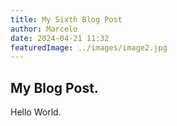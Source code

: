 ```yaml
---
title: My Sixth Blog Post
author: Marcelo
date: 2024-04-21 11:32
featuredImage: ../images/image2.jpg
---
```


## My Blog Post.

Hello World.